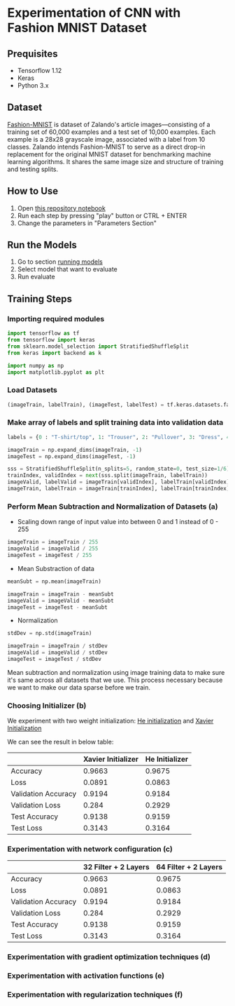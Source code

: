 # Experimentation of CNN with Fashion MNIST Dataset
## Prequisites
- Tensorflow 1.12
- Keras
- Python 3.x

## Dataset
[Fashion-MNIST](https://github.com/zalandoresearch/fashion-mnist) is dataset of Zalando's article images—consisting of a training set of 60,000 examples and a test set of 10,000 examples. Each example is a 28x28 grayscale image, associated with a label from 10 classes. Zalando intends Fashion-MNIST to serve as a direct drop-in replacement for the original MNIST dataset for benchmarking machine learning algorithms. It shares the same image size and structure of training and testing splits.

## How to Use

1. Open [this repository notebook](https://colab.research.google.com/drive/1o_8lMv4jBnYIwOVeGu106k_J1lc5-F7y)
2. Run each step by pressing "play" button or CTRL + ENTER
3. Change the parameters in "Parameters Section"


## Run the Models

1. Go to section [running models](https://colab.research.google.com/drive/1o_8lMv4jBnYIwOVeGu106k_J1lc5-F7y#scrollTo=vF6OkgT7fmbk)
2. Select model that want to evaluate
3. Run evaluate 

## Training Steps

### Importing required modules

```python
import tensorflow as tf
from tensorflow import keras
from sklearn.model_selection import StratifiedShuffleSplit
from keras import backend as k

import numpy as np
import matplotlib.pyplot as plt

```

### Load Datasets

```python
(imageTrain, labelTrain), (imageTest, labelTest) = tf.keras.datasets.fashion_mnist.load_data()
```

### Make array of labels and split training data into validation data

```python
labels = {0 : "T-shirt/top", 1: "Trouser", 2: "Pullover", 3: "Dress", 4: "Coat", 5: "Sandal", 6: "Shirt", 7: "Sneaker", 8: "Bag", 9: "Ankle Boot"}

imageTrain = np.expand_dims(imageTrain, -1)
imageTest = np.expand_dims(imageTest, -1)

sss = StratifiedShuffleSplit(n_splits=5, random_state=0, test_size=1/6)
trainIndex, validIndex = next(sss.split(imageTrain, labelTrain))
imageValid, labelValid = imageTrain[validIndex], labelTrain[validIndex]
imageTrain, labelTrain = imageTrain[trainIndex], labelTrain[trainIndex]
```

### Perform Mean Subtraction and Normalization of Datasets (a)

* Scaling down range of input value into between 0 and 1 instead of 0 - 255

```python
imageTrain = imageTrain / 255
imageValid = imageValid / 255
imageTest = imageTest / 255
```
* Mean Substraction of data

```python
meanSubt = np.mean(imageTrain)

imageTrain = imageTrain - meanSubt
imageValid = imageValid - meanSubt
imageTest = imageTest - meanSubt
```

* Normalization

```python
stdDev = np.std(imageTrain)

imageTrain = imageTrain / stdDev
imageValid = imageValid / stdDev
imageTest = imageTest / stdDev
```

Mean subtraction and normalization using image training data to make sure it's same across all datasets that we use. This process necessary because we want to make our data sparse before we train.

### Choosing Initializer (b)

We experiment with two weight initialization: [He initialization](https://arxiv.org/abs/1502.01852) and [Xavier Initialization](http://proceedings.mlr.press/v9/glorot10a.html)

We can see the result in below table:

|                          | Xavier Initializer  |  He Initializer |
|--------------------------|---------------------|-----------------|
| Accuracy                 | 0.9663              | 0.9675          |
| Loss                     | 0.0891              | 0.0863          |
| Validation Accuracy      | 0.9194              | 0.9184          |
| Validation Loss          | 0.284               | 0.2929          |
| Test Accuracy            | 0.9138              | 0.9159          |
| Test Loss                | 0.3143              | 0.3164          | 

### Experimentation with network configuration (c)



|                          |32 Filter + 2 Layers   |64 Filter + 2 Layers |
|--------------------------|-----------------------|--------------------|
| Accuracy                 | 0.9663                | 0.9675             |
| Loss                     | 0.0891                | 0.0863             |
| Validation Accuracy      | 0.9194                | 0.9184             |
| Validation Loss          | 0.284                 | 0.2929             |
| Test Accuracy            | 0.9138                | 0.9159             |
| Test Loss                | 0.3143                | 0.3164             |

### Experimentation with gradient optimization techniques (d)

### Experimentation with activation functions (e)

### Experimentation with regularization techniques (f)

